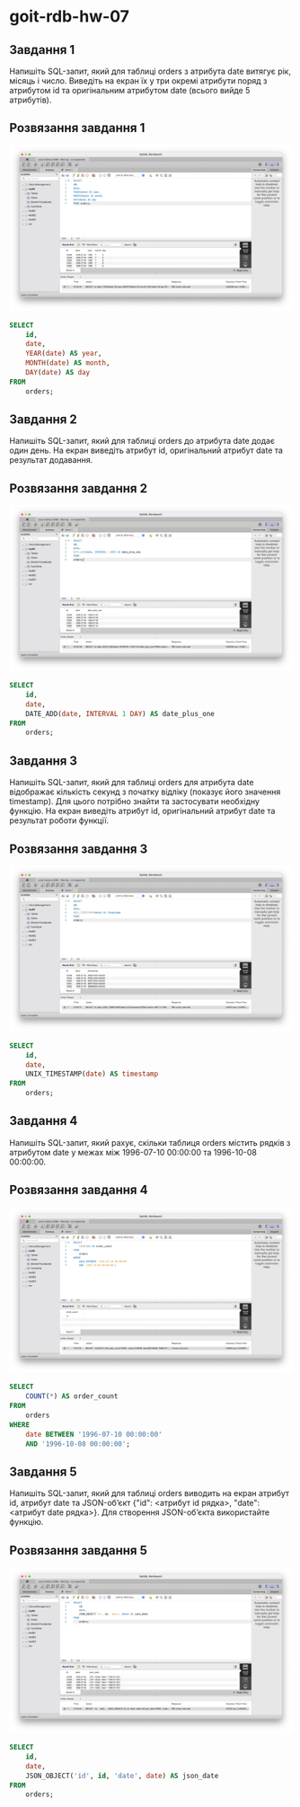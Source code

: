 # goit-rdb-hw-07

## Завдання 1

Напишіть SQL-запит, який для таблиці orders з атрибута date витягує рік, місяць і число. Виведіть на екран їх у три окремі атрибути поряд з атрибутом id та оригінальним атрибутом date (всього вийде 5 атрибутів).

## Розвязання завдання 1

![task1](./1/p1.png)

```sql
SELECT
    id,
    date,
    YEAR(date) AS year,
    MONTH(date) AS month,
    DAY(date) AS day
FROM
    orders;
```

## Завдання 2

Напишіть SQL-запит, який для таблиці orders до атрибута date додає один день. На екран виведіть атрибут id, оригінальний атрибут date та результат додавання.

## Розвязання завдання 2

![task2](./2/p2.png)

```sql
SELECT
    id,
    date,
    DATE_ADD(date, INTERVAL 1 DAY) AS date_plus_one
FROM
    orders;
```

## Завдання 3

Напишіть SQL-запит, який для таблиці orders для атрибута date відображає кількість секунд з початку відліку (показує його значення timestamp). Для цього потрібно знайти та застосувати необхідну функцію. На екран виведіть атрибут id, оригінальний атрибут date та результат роботи функції.

## Розвязання завдання 3

![task3](./3/p3.png)

```sql
SELECT
    id,
    date,
    UNIX_TIMESTAMP(date) AS timestamp
FROM
    orders;
```

## Завдання 4

Напишіть SQL-запит, який рахує, скільки таблиця orders містить рядків з атрибутом date у межах між 1996-07-10 00:00:00 та 1996-10-08 00:00:00.

## Розвязання завдання 4

![task4](./4/p4.png)

```sql
SELECT
	COUNT(*) AS order_count
FROM
	orders
WHERE
	date BETWEEN '1996-07-10 00:00:00'
    AND '1996-10-08 00:00:00';
```

## Завдання 5

Напишіть SQL-запит, який для таблиці orders виводить на екран атрибут id, атрибут date та JSON-об’єкт {"id": <атрибут id рядка>, "date": <атрибут date рядка>}. Для створення JSON-об’єкта використайте функцію.

## Розвязання завдання 5

![task5](./5/p5.png)

```sql
SELECT
	id,
    date,
    JSON_OBJECT('id', id, 'date', date) AS json_date
FROM
	orders;
```
